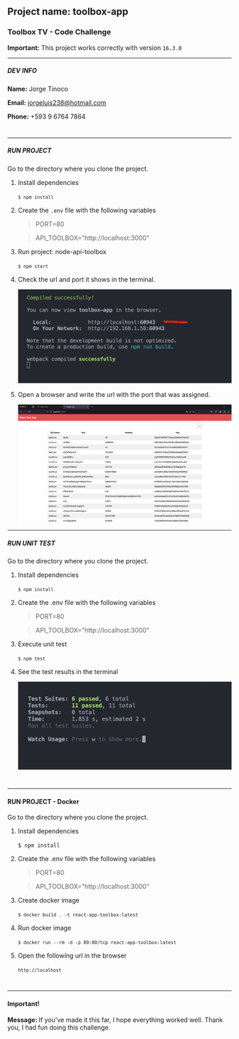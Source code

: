
## Project name: toolbox-app

### Toolbox TV - Code Challenge

**Important:** This project works correctly with version `16.3.0`

***

##### DEV INFO
**Name:** Jorge Tinoco

**Email:** jorgeluis238@hotmail.com

**Phone:** +593 9 6764 7864


#
***

##### RUN PROJECT

Go to the directory where you clone the project.

1. Install dependencies

    <code style="font-size: 12px">`$ npm install`</code>

2. Create the `.env` file with the following variables

    >PORT=80

    >API_TOOLBOX="http://localhost:3000"


3. Run project: node-api-toolbox

    <code style="font-size: 12px">`$ npm start`</code>

4. Check the url and port it shows in the terminal.

    ![alt text](</documentation/image-3.png>)

5. Open a browser and write the url with the port that was assigned.

    ![alt text](/documentation/image-1.png)



***

##### RUN UNIT TEST

Go to the directory where you clone the project.

1. Install dependencies

    <code style="font-size: 12px">`$ npm install`</code>

2. Create the .env file with the following variables

    >PORT=80

    >API_TOOLBOX="http://localhost:3000"

3. Execute unit test

    <code style="font-size: 12px">`$ npm test`</code>

4. See the test results in the terminal

    ![alt text](/documentation/image-2.png)

#
***

#### RUN PROJECT - Docker

Go to the directory where you clone the project.

1. Install dependencies

    <code style="font-size: 12px">$ npm install</code>

2. Create the .env file with the following variables

    >PORT=80

    >API_TOOLBOX="http://localhost:3000"

3. Create docker image

    <code style="font-size: 12px">`$ docker build . -t react-app-toolbox:latest`</code>

4. Run docker image 

    <code style="font-size: 12px">`$ docker run --rm -d -p 80:80/tcp react-app-toolbox:latest`</code>

5. Open the following url in the browser

    <code>`http://localhost`</code>

#
***


#### Important!

<span style="font-size: 14px"><b>Message: </b>If you've made it this far, I hope everything worked well. Thank you, I had fun doing this challenge.</span>